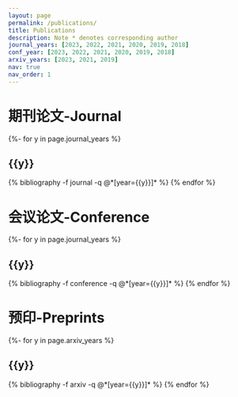```yaml
---
layout: page
permalink: /publications/
title: Publications
description: Note * denotes corresponding author
journal_years: [2023, 2022, 2021, 2020, 2019, 2018]
conf_year: [2023, 2022, 2021, 2020, 2019, 2018]
arxiv_years: [2023, 2021, 2019]
nav: true
nav_order: 1
---
```

<!-- _pages/publications.md -->
<div class="publications">

<h1> 期刊论文-Journal </h1>
{%- for y in page.journal_years %}
  <h2 class="year">{{y}}</h2>
  {% bibliography -f journal -q @*[year={{y}}]* %}
{% endfor %}

<h1> 会议论文-Conference </h1>
{%- for y in page.journal_years %}
  <h2 class="year">{{y}}</h2>
  {% bibliography -f conference -q @*[year={{y}}]* %}
{% endfor %}

<h1> 预印-Preprints </h1>
{%- for y in page.arxiv_years %}
  <h2 class="year">{{y}}</h2>
  {% bibliography -f arxiv -q @*[year={{y}}]* %}
{% endfor %}

</div>
